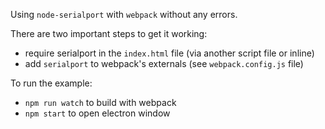Using `node-serialport` with `webpack` without any errors.

There are two important steps to get it working:
- require serialport in the `index.html` file (via another script file or inline)
- add `serialport` to webpack's externals (see `webpack.config.js` file)

To run the example:
- `npm run watch` to build with webpack
- `npm start` to open electron window
